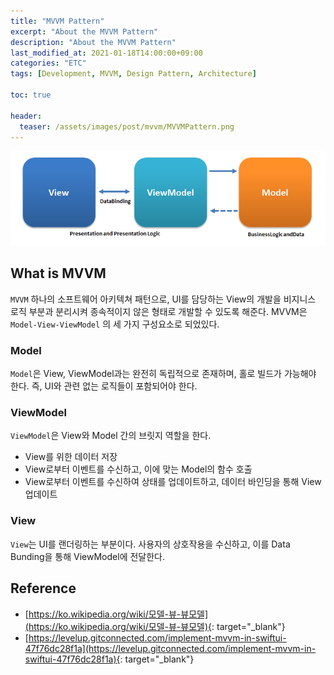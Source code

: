 ```yaml
---
title: "MVVM Pattern"
excerpt: "About the MVVM Pattern"
description: "About the MVVM Pattern"
last_modified_at: 2021-01-18T14:00:00+09:00
categories: "ETC"
tags: [Development, MVVM, Design Pattern, Architecture]

toc: true

header:
  teaser: /assets/images/post/mvvm/MVVMPattern.png
---
```


![mvvm](/assets/images/post/mvvm/MVVMPattern.png)

## What is MVVM
`MVVM` 하나의 소프트웨어 아키텍쳐 패턴으로, UI를 담당하는 View의 개발을 비지니스 로직 부분과 분리시켜 종속적이지 않은 형태로 개발할 수 있도록 해준다.
MVVM은 `Model-View-ViewModel` 의 세 가지 구성요소로 되었있다.

### Model
`Model`은 View, ViewModel과는 완전히 독립적으로 존재하며, 홀로 빌드가 가능해야 한다.
즉, UI와 관련 없는 로직들이 포함되어야 한다.

### ViewModel
`ViewModel`은 View와 Model 간의 브릿지 역할을 한다.
- View를 위한 데이터 저장
- View로부터 이벤트를 수신하고, 이에 맞는 Model의 함수 호출
- View로부터 이벤트를 수신하여 상태를 업데이트하고, 데이터 바인딩을 통해 View 업데이트

### View
`View`는 UI를 랜더링하는 부분이다.
사용자의 상호작용을 수신하고, 이를 Data Bunding을 통해 ViewModel에 전달한다.

## Reference
* [https://ko.wikipedia.org/wiki/모델-뷰-뷰모델](https://ko.wikipedia.org/wiki/모델-뷰-뷰모델){: target="_blank"}
* [https://levelup.gitconnected.com/implement-mvvm-in-swiftui-47f76dc28f1a](https://levelup.gitconnected.com/implement-mvvm-in-swiftui-47f76dc28f1a){: target="_blank"}
